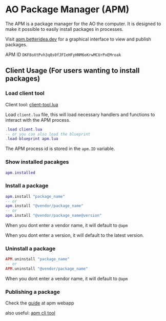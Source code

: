 # AO Package Manager (APM)

The APM is a package manager for the AO the computer. It is designed to make it possible to easily install packages in processes.

Visit [apm.betteridea.dev](https://apm.betteridea.dev) for a graphical interface to view and publish packages.

<center>



</center>

<!-- APM ID `UdPDhw5S7pByV3pVqwyr1qzJ8mR8ktzi9olgsdsyZz4` -->

APM ID `DKF8oXtPvh3q8s0fJFIeHFyHNM6oKrwMCUrPxEMroak`

<!-- aos apm --wallet wallet.json -->

## Client Usage (For users wanting to install packages)

### Load client tool

Client tool: [client-tool.lua](/client-tool.lua)

Load `client.lua` file, this will load necessary handlers and functions to interact with the APM process.

```lua
.load client.lua
-- or you can also load the blueprint
.load-blueprint apm.lua
```

The APM process id is stored in the `apm.ID` variable.

### Show installed pacakges

```lua
apm.installed
```

### Install a package

```lua
apm.install "package_name"
-- or
apm.install "@vendor/package_name"
-- or
apm.install "@vendor/package_name@version"
```

When you dont enter a vendor name, it will default to `@apm`

When you dont enter a version, it will default to the latest version.

### Uninstall a package

```lua
APM.uninstall "package_name"
-- or
APM.uninstall "@vendor/package_name"
```

When you dont enter a vendor name, it will default to `@apm`

### Publishing a package

Check the [guide](https://apm.betteridea.dev) at apm webapp

also useful: [apm cli tool](https://npmjs.com/package/apm-tool)